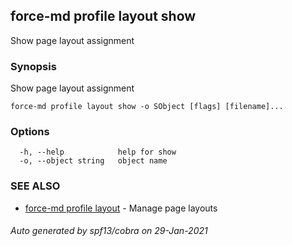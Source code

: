 ## force-md profile layout show

Show page layout assignment

### Synopsis

Show page layout assignment

```
force-md profile layout show -o SObject [flags] [filename]...
```

### Options

```
  -h, --help            help for show
  -o, --object string   object name
```

### SEE ALSO

* [force-md profile layout](force-md_profile_layout.md)	 - Manage page layouts

###### Auto generated by spf13/cobra on 29-Jan-2021
